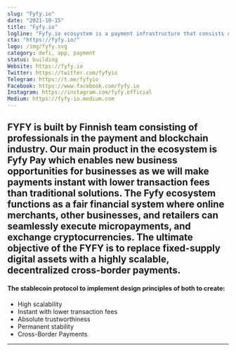 ```yaml
---
slug: "Fyfy.io"
date: "2021-10-15"
title: "Fyfy.io"
logline: "Fyfy.io ecosystem is a payment infrastructure that consists of payment solutions built on blockchain technology."
cta: "https://fyfy.io/"
logo: /img/fyfy.svg
category: defi, app, payment
status: building
Website: https://fyfy.io
Twitter: https://twitter.com/fyfyio 
Telegram: https://t.me/fyfyio
Facebook: https://www.facebook.com/fyfy.io
Instagram: https://instagram.com/fyfy.official
Medium: https://fyfy-io.medium.com
---
```

FYFY is built by Finnish team consisting of professionals in the payment and blockchain industry. Our main product in the ecosystem is Fyfy Pay which enables new business opportunities for businesses as we will make payments instant with lower transaction fees than traditional solutions. The Fyfy ecosystem functions as a fair financial system where online merchants, other businesses, and retailers can seamlessly execute micropayments, and exchange cryptocurrencies. The ultimate objective of the FYFY is to replace fixed-supply digital assets with a highly scalable, decentralized cross-border payments.
---
#### The stablecoin protocol to implement design principles of both to create:

- High scalability
- Instant with lower transaction fees
- Absolute trustworthiness
- Permanent stability
- Cross-Border Payments
---
